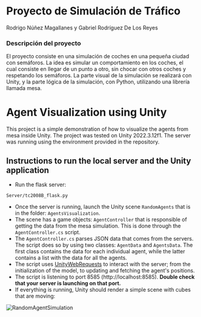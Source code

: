 # Proyecto de Simulación de Tráfico

Rodrigo Núñez Magallanes
y
Gabriel Rodríguez De Los Reyes

### Descripción del proyecto

El proyecto consiste en una simulación de coches en una pequeña ciudad con semáforos. La idea es simular un comportamiento en los coches, el cual consiste en llegar de un punto a otro, sin chocar con otros coches y respetando los semáforos. La parte visual de la simulación se realizará con Unity, y la parte lógica de la simulación, con Python, utilizando una librería llamada mesa.

# Agent Visualization using Unity

This project is a simple demonstration of how to visualize the agents from mesa inside Unity. The project was tested on Unity 2022.3.12f1. The server was running using the environment provided in the repository.

## Instructions to run the local server and the Unity application

-  Run the flask server:

```
Server/tc2008B_flask.py
```

- Once the server is running, launch the Unity scene ```RandomAgents``` that is in the folder: ```AgentsVisualization```.
- The scene has a game objects: ```AgentController``` that is responsible of getting the data from the mesa simulation. This is done through the ```AgentController.cs``` script.
- The ````AgentController.cs```` parses JSON data that comes from the servers. The script does so by using two classes: ```AgentData``` and ```AgentsData```. The first class contains the data for each individual agent, while the latter contains a list with the data for all the agents.
- The script uses [UnityWebRequests](https://docs.unity3d.com/ScriptReference/Networking.UnityWebRequest.html) to interact with the server; from the initialization of the model, to updating and fetching the agent's positions.
- The script is listening to port 8585 (http://localhost:8585). **Double check that your server is launching on that port.**
- If everything is running, Unity should render a simple scene with cubes that are moving:

![RandomAgentSimulation](/docs/Images/Random_agent_simulation.png)
